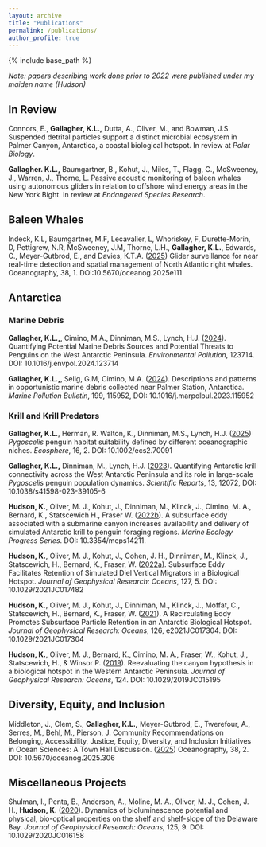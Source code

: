 ```yaml
---
layout: archive
title: "Publications"
permalink: /publications/
author_profile: true
--- 
```


{% include base_path %}

_Note: papers describing work done prior to 2022 were published under my maiden name (Hudson)_

## In Review
Connors, E., **Gallagher, K.L.,** Dutta, A., Oliver, M., and Bowman, J.S. Suspended detrital particles support a distinct microbial ecosystem in Palmer Canyon, Antarctica, a coastal biological hotspot. In review at _Polar Biology_.

**Gallagher. K.L.,** Baumgartner, B., Kohut, J., Miles, T., Flagg, C., McSweeney, J., Warren, J., Thorne, L. Passive acoustic monitoring of baleen whales using autonomous gliders in relation to offshore wind energy areas in the New York Bight. In review at _Endangered Species Research_.

## Baleen Whales
Indeck, K.L, Baumgartner, M.F, Lecavalier, L, Whoriskey, F, Durette-Morin, D, Pettigrew, N.R, McSweeney, J.M, Thorne, L.H., **Gallagher, K.L.**, Edwards, C., Meyer-Gutbrod, E., and Davies, K.T.A. ([2025](https://doi.org/10.5670/oceanog.2025e111)) Glider surveillance for near real-time detection and spatial management of North Atlantic right whales. Oceanography, 38, 1. DOI:10.5670/oceanog.2025e111

## Antarctica

### Marine Debris
 **Gallagher, K.L.,**, Cimino, M.A., Dinniman, M.S., Lynch, H.J. ([2024](https://www.sciencedirect.com/science/article/pii/S0269749124004287?via%3Dihub)). Quantifying Potential Marine Debris Sources and Potential Threats to Penguins on the West Antarctic Peninsula. _Environmental Pollution_, 123714. DOI: 10.1016/j.envpol.2024.123714 

**Gallagher, K.L.,**, Selig, G.M, Cimino, M.A. ([2024](https://linkinghub.elsevier.com/retrieve/pii/S0025326X23013875)). Descriptions and patterns in opportunistic marine debris collected near Palmer Station, Antarctica. _Marine Pollution Bulletin_, 199, 115952, DOI: 10.1016/j.marpolbul.2023.115952

### Krill and Krill Predators
**Gallagher, K.L.**, Herman, R. Walton, K., Dinniman, M.S., Lynch, H.J. ([2025](https://esajournals.onlinelibrary.wiley.com/doi/10.1002/ecs2.70091)) _Pygoscelis_ penguin habitat suitability defined by different oceanographic niches. _Ecosphere_, 16, 2. DOI: 10.1002/ecs2.70091

**Gallagher, K.L.,** Dinniman, M., Lynch, H.J. ([2023](https://www.nature.com/articles/s41598-023-39105-6)). Quantifying Antarctic krill connectivity across the West Antarctic Peninsula and its role in large-scale _Pygoscelis_ penguin population dynamics. _Scientific Reports_, 13, 12072, DOI: 10.1038/s41598-023-39105-6

**Hudson, K.**, Oliver, M. J., Kohut, J., Dinniman, M., Klinck, J., Cimino, M. A., Bernard, K., Statscewich H., Fraser W. ([2022b](https://doi.org/10.3354/meps14211)). A subsurface eddy associated with a submarine canyon increases availability and delivery of simulated Antarctic krill to penguin foraging regions. _Marine Ecology Progress Series_. DOI: 10.3354/meps14211. 

**Hudson, K.**, Oliver, M. J., Kohut, J., Cohen, J. H., Dinniman, M., Klinck, J., Statscewich, H., Bernard, K., Fraser, W. ([2022a](https://agupubs.onlinelibrary.wiley.com/doi/full/10.1029/2021JC017482)). Subsurface Eddy Facilitates Retention of Simulated Diel Vertical Migrators in a Biological Hotspot. _Journal of Geophysical Research: Oceans_, 127, 5. DOI: 10.1029/2021JC017482

**Hudson, K.**, Oliver, M. J., Kohut, J., Dinniman, M., Klinck, J., Moffat, C., Statscewich, H., Bernard, K., Fraser, W. ([2021](https://agupubs.onlinelibrary.wiley.com/doi/full/10.1029/2021JC017304)). A Recirculating Eddy Promotes Subsurface Particle Retention in an Antarctic Biological Hotspot. _Journal of Geophysical Research: Oceans_, 126, e2021JC017304. DOI: 10.1029/2021JC017304

**Hudson, K.**, Oliver, M. J., Bernard, K., Cimino, M. A., Fraser, W., Kohut, J., Statscewich, H., & Winsor P. ([2019](https://agupubs.onlinelibrary.wiley.com/doi/full/10.1029/2019JC015195)). Reevaluating the canyon hypothesis in a biological hotspot in the Western Antarctic Peninsula. _Journal of Geophysical Research: Oceans_, 124. DOI: 10.1029/2019JC015195

## Diversity, Equity, and Inclusion
Middleton, J., Clem, S., **Gallagher, K.L.,** Meyer-Gutbrod, E., Twerefour, A., Serres, M., Behl, M., Pierson, J. Community Recommendations on Belonging, Accessibility, Justice, Equity, Diversity, and Inclusion Initiatives in Ocean Sciences: A Town Hall Discussion. ([2025](https://doi.org/10.5670/oceanog.2025.306)) Oceanography, 38, 2. DOI: 10.5670/oceanog.2025.306

## Miscellaneous Projects 

Shulman, I., Penta, B., Anderson, A., Moline, M. A., Oliver, M. J., Cohen, J. H., **Hudson, K**. ([2020](https://agupubs.onlinelibrary.wiley.com/doi/full/10.1029/2020JC016158)). Dynamics of bioluminescence potential and physical, bio-optical properties on the shelf and shelf-slope of the Delaware Bay. _Journal of Geophysical Research: Oceans_, 125, 9. DOI: 10.1029/2020JC016158
